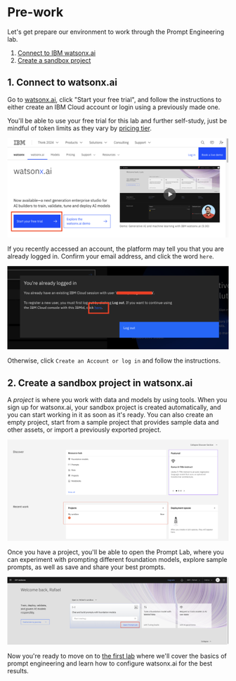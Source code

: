 # Pre-work

Let's get prepare our environment to work through the Prompt Engineering lab.

1. [Connect to IBM watsonx.ai](#1-connect-to-watsonxai)
2. [Create a sandbox project](#2-create-a-sandbox-project-in-watsonxai)


## 1. Connect to watsonx.ai

Go to [watsonx.ai](https://www.ibm.com/products/watsonx-ai), click "Start your free trial", and follow the instructions to either create an IBM Cloud account or login using a previously made one. 

You'll be able to use your free trial for this lab and further self-study, just be mindful of token limits as they vary by [pricing tier](https://www.ibm.com/watsonx/pricing).

![img.png](../images/free-trial.png)

If you recently accessed an account, the platform may tell you that you are already logged in. Confirm your email address, and click the word `here`.

![img.png](../images/already-logged-in.png)

Otherwise, click `Create an Account or log in` and follow the instructions.

## 2. Create a sandbox project in watsonx.ai

A *project* is where you work with data and models by using tools. When you sign up for watsonx.ai, your sandbox project is created automatically, and you can start working in it as soon as it's ready. You can also create an empty project, start from a sample project that provides sample data and other assets, or import a previously exported project.

![img.png](../images/sandbox-project.png)

Once you have a project, you'll be able to open the Prompt Lab, where you can experiment with prompting different foundation models, explore sample prompts, as well as save and share your best prompts.

![img.png](../images/start-prompt-lab.png)

Now you're ready to move on to [the first lab](../lab-1/README.md) where we'll cover the basics of prompt engineering and learn how to configure watsonx.ai for the best results.
